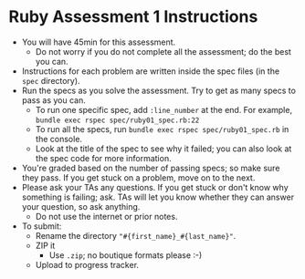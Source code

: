 # Ruby Assessment 1 Instructions

* You will have 45min for this assessment.
    * Do not worry if you do not complete all the assessment; do the
      best you can.
* Instructions for each problem are written inside the spec files (in
  the `spec` directory).
* Run the specs as you solve the assessment. Try to get as many specs
  to pass as you can.
    * To run one specific spec, add `:line_number` at the end.  For example, `bundle exec rspec spec/ruby01_spec.rb:22`
    * To run all the specs, run `bundle exec rspec spec/ruby01_spec.rb` in the
      console.
    * Look at the title of the spec to see why it failed; you can also
      look at the spec code for more information.
* You're graded based on the number of passing specs; so make sure
  they pass. If you get stuck on a problem, move on to the next.
* Please ask your TAs any questions. If you get stuck or don't know
  why something is failing; ask. TAs will let you know whether they
  can answer your question, so ask anything.
    * Do not use the internet or prior notes.
* To submit:
    * Rename the directory `"#{first_name}_#{last_name}"`.
    * ZIP it
      * Use `.zip`; no boutique formats please :-)
    * Upload to progress tracker.  
